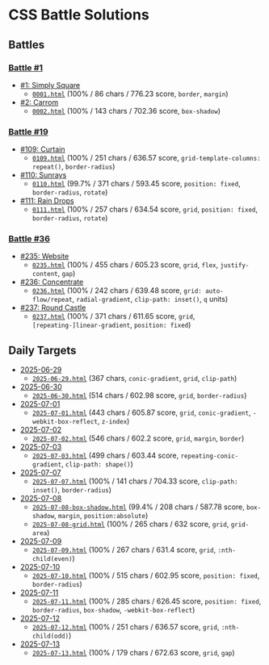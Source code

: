 # CSS Battle Solutions

## Battles

### [Battle #1](https://cssbattle.dev/battle/1)

- [#1: Simply Square](https://cssbattle.dev/play/1)
  - [`0001.html`](./0001.html) (100% / 86 chars / 776.23 score, `border`, `margin`)
- [#2: Carrom](https://cssbattle.dev/play/2)
  - [`0002.html`](./0002.html) (100% / 143 chars / 702.36 score, `box-shadow`)

### [Battle #19](https://cssbattle.dev/battle/19)

- [#109: Curtain](https://cssbattle.dev/play/109)
  - [`0109.html`](./0109.html) (100% / 251 chars / 636.57 score, `grid-template-columns: repeat()`, `border-radius`)
- [#110: Sunrays](https://cssbattle.dev/play/110)
  - [`0110.html`](./0110.html) (99.7% / 371 chars / 593.45 score, `position: fixed`, `border-radius`, `rotate`)
- [#111: Rain Drops](https://cssbattle.dev/play/111)
  - [`0111.html`](./0111.html) (100% / 257 chars / 634.54 score, `grid`, `position: fixed`, `border-radius`, `rotate`)

### [Battle #36](https://cssbattle.dev/battle/36)

- [#235: Website](https://cssbattle.dev/play/235)
  - [`0235.html`](./0235.html) (100% / 455 chars / 605.23 score, `grid`, `flex`, `justify-content`, `gap`)
- [#236: Concentrate](https://cssbattle.dev/play/236)
  - [`0236.html`](./0236.html) (100% / 242 chars / 639.48 score, `grid: auto-flow/repeat`, `radial-gradient`, `clip-path: inset()`, `q` units)
- [#237: Round Castle](https://cssbattle.dev/play/237)
  - [`0237.html`](./0237.html) (100% / 371 chars / 611.65 score, `grid`, `[repeating-]linear-gradient`, `position: fixed`)

## Daily Targets

- [2025-06-29](https://cssbattle.dev/play/nJyGqyDaZqTbG2DG8qrC)
  - [`2025-06-29.html`](./2025-06-29.html) (367 chars, `conic-gradient`, `grid`, `clip-path`)
- [2025-06-30](https://cssbattle.dev/play/MDtNGE9Sev1z7Xa6QL0s)
  - [`2025-06-30.html`](./2025-06-30.html) (514 chars / 602.98 score, `grid`, `border-radius`)
- [2025-07-01](https://cssbattle.dev/play/EcElU81kiG5yf5xLUxlX)
  - [`2025-07-01.html`](./2025-07-01.html) (443 chars / 605.87 score, `grid`, `conic-gradient`, `-webkit-box-reflect`, `z-index`)
- [2025-07-02](https://cssbattle.dev/play/qoEpGLPxUTEkKY6uWqNX)
  - [`2025-07-02.html`](./2025-07-02.html) (546 chars / 602.2 score, `grid`, `margin`, `border`)
- [2025-07-03](https://cssbattle.dev/play/qoEpGLPxUTEkKY6uWqNX)
  - [`2025-07-03.html`](./2025-07-03.html) (499 chars / 603.44 score, `repeating-conic-gradient`, `clip-path: shape()`)
- [2025-07-07](https://cssbattle.dev/play/OUbgAQQpf5Yj5uNzu4lB)
  - [`2025-07-07.html`](./2025-07-07.html) (100% / 141 chars / 704.33 score, `clip-path: inset()`, `border-radius`)
- [2025-07-08](https://cssbattle.dev/play/jqh9M1Oh1Op5Mrl02Dq9)
  - [`2025-07-08-box-shadow.html`](./2025-07-08-box-shadow.html) (99.4% / 208 chars / 587.78 score, `box-shadow`, `margin`, `position:absolute`)
  - [`2025-07-08-grid.html`](./2025-07-08-grid.html) (100% / 265 chars / 632 score, `grid`, `grid-area`)
- [2025-07-09](https://cssbattle.dev/play/jj7YQvOtHuqRHcnRxYls)
  - [`2025-07-09.html`](./2025-07-09.html) (100% / 267 chars / 631.4 score, `grid`, `:nth-child(even)`)
- [2025-07-10](https://cssbattle.dev/play/lE3H9aNN7mjyxaUAm7Ij)
  - [`2025-07-10.html`](./2025-07-10.html) (100% / 515 chars / 602.95 score, `position: fixed`, `border-radius`)
- [2025-07-11](https://cssbattle.dev/play/gBbQiWv1sfQdxJhkFrFY)
  - [`2025-07-11.html`](./2025-07-11.html) (100% / 285 chars / 626.45 score, `position: fixed`, `border-radius`, `box-shadow`, `-webkit-box-reflect`)
- [2025-07-12](https://cssbattle.dev/play/zGV15jqNGthtIZSLT0KV)
  - [`2025-07-12.html`](./2025-07-12.html) (100% / 251 chars / 636.57 score, `grid`, `:nth-child(odd)`)
- [2025-07-13](https://cssbattle.dev/play/4K1nE3mlF0aqtgqqb2cE)
  - [`2025-07-13.html`](./2025-07-13.html) (100% / 179 chars / 672.63 score, `grid`, `gap`)
